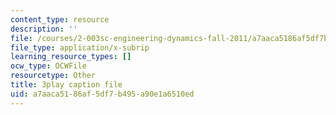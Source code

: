 ```yaml
---
content_type: resource
description: ''
file: /courses/2-003sc-engineering-dynamics-fall-2011/a7aaca5186af5df7b495a90e1a6510ed_1xJJu5p3dD0.vtt
file_type: application/x-subrip
learning_resource_types: []
ocw_type: OCWFile
resourcetype: Other
title: 3play caption file
uid: a7aaca51-86af-5df7-b495-a90e1a6510ed
---
```


